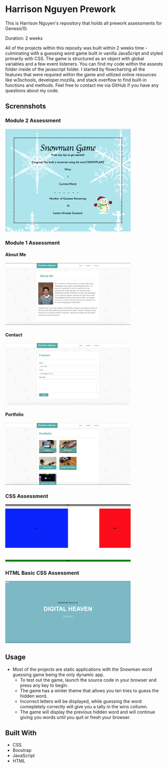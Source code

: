 # Harrison Nguyen Prework

This is Harrison Nguyen's repository that holds all prework assessments for Genesis10.

Duration: 2 weeks

All of the projects within this reposity was built within 2 weeks time - culminating with a guessing word game built in vanilla JavaScript and styled primarily with CSS. The game is structured as an object with global variables and a few event listeners. You can find my code within the assests folder inside of the javascript folder. I started by flowcharting all the features that were required within the game and utilized online resources like w3schools, developer.mozilla, and stack overflow to find built-in functions and methods. Feel free to contact me via GitHub if you have any questions about my code.  

## Scrennshots

### Module 2 Assessment
<img src="Module-2_Assessment/assets/images/game.png" width="400" alt="Snowman game"/>

### Module 1 Assessment
#### About Me
<img src="Module-1_Assessment/assets/images/aboutMe.png" width="400" alt="About Me Page"/>

#### Contact
<img src="Module-1_Assessment/assets/images/contact.png" width="400" alt="Contact Page"/>

#### Portfolio
<img src="Module-1_Assessment/assets/images/portfolio.png" width="400" alt="Portfolio Page"/>

### CSS Assessment
<img src="CSS_Assessment/Screen Shot 2020-05-02 at 4.41.08 PM.png" width="400" alt="CSS Assessment Sample"/>

### HTML Basic CSS Assessment
<img src="HTML_BasicCSS_Assessment/Screen Shot 2020-05-01 at 3.02.49 PM.png" width="400" alt="HTML Basic CSS Assessment Sample"/>

## Usage 
- Most of the projects are static applications with the Snowman word guessing game being the only dynamic app.
  - To test out the game, launch the source code in your browser and press any key to begin.
  - The game has a winter theme that allows you ten tries to guess the hidden word.
  - Incorrect letters will be displayed, while guessing the word comepletely correctly will give you a tally in the wins collumn. 
  - The game will display the previous hidden word and will continue giving you words until you quit or fresh your browser.


## Built With
- CSS
- Boostrap
- JavaScript
- HTML




